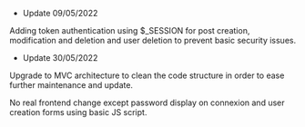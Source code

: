 - Update 09/05/2022

Adding token authentication using $_SESSION for post creation, modification and deletion and user deletion to prevent basic security issues.


- Update 30/05/2022

Upgrade to MVC architecture to clean the code structure in order to ease further maintenance and update.

No real frontend change except password display on connexion and user creation forms using basic JS script.